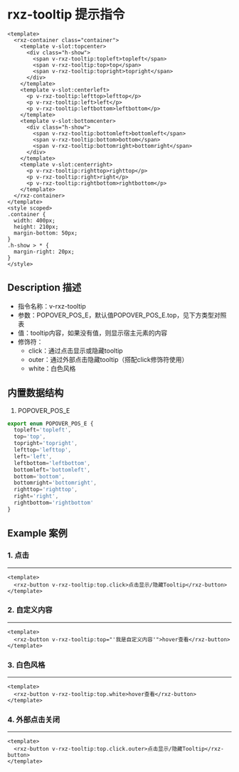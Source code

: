 # rxz-tooltip 提示指令

<TestRxzTooltipDirective></TestRxzTooltipDirective>

``` vue
<template>
  <rxz-container class="container">
    <template v-slot:topcenter>
      <div class="h-show">
        <span v-rxz-tooltip:topleft>topleft</span>
        <span v-rxz-tooltip:top>top</span>
        <span v-rxz-tooltip:topright>topright</span>
      </div>
    </template>
    <template v-slot:centerleft>
      <p v-rxz-tooltip:lefttop>lefttop</p>
      <p v-rxz-tooltip:left>left</p>
      <p v-rxz-tooltip:leftbottom>leftbottom</p>
    </template>
    <template v-slot:bottomcenter>
      <div class="h-show">
        <span v-rxz-tooltip:bottomleft>bottomleft</span>
        <span v-rxz-tooltip:bottom>bottom</span>
        <span v-rxz-tooltip:bottomright>bottomright</span>
      </div>
    </template>
    <template v-slot:centerright>
      <p v-rxz-tooltip:righttop>righttop</p>
      <p v-rxz-tooltip:right>right</p>
      <p v-rxz-tooltip:rightbottom>rightbottom</p>
    </template>
  </rxz-container>
</template>
<style scoped>
.container {
  width: 400px;
  height: 210px;
  margin-bottom: 50px;
}
.h-show > * {
  margin-right: 20px;
}
</style>
```

## Description 描述

+ 指令名称：v-rxz-tooltip
+ 参数：POPOVER_POS_E，默认值POPOVER_POS_E.top，见下方类型对照表
+ 值：tooltip内容，如果没有值，则显示宿主元素的内容
+ 修饰符：
  + click：通过点击显示或隐藏tooltip
  + outer：通过外部点击隐藏tooltip（搭配click修饰符使用）
  + white：白色风格

## 内置数据结构

1. POPOVER_POS_E 
   
  ```ts
  export enum POPOVER_POS_E {
    topleft='topleft',
    top='top',
    topright='topright',
    lefttop='lefttop',
    left='left',
    leftbottom='leftbottom',
    bottomleft='bottomleft',
    bottom='bottom',
    bottomright='bottomright',
    righttop='righttop',
    right='right',
    rightbottom='rightbottom'
  }
  ```


## Example 案例

### 1. 点击

---

<TestRxzTooltipDirectiveExp1></TestRxzTooltipDirectiveExp1>

```vue
<template>
  <rxz-button v-rxz-tooltip:top.click>点击显示/隐藏Tooltip</rxz-button>
</template>
```

### 2. 自定义内容

---

<TestRxzTooltipDirectiveExp2></TestRxzTooltipDirectiveExp2>

```vue
<template>
  <rxz-button v-rxz-tooltip:top="'我是自定义内容'">hover查看</rxz-button>
</template>
```

### 3. 白色风格

---

<TestRxzTooltipDirectiveExp3></TestRxzTooltipDirectiveExp3>

```vue
<template>
  <rxz-button v-rxz-tooltip:top.white>hover查看</rxz-button>
</template>
```

### 4. 外部点击关闭

---

<TestRxzTooltipDirectiveExp4></TestRxzTooltipDirectiveExp4>

```vue
<template>
  <rxz-button v-rxz-tooltip:top.click.outer>点击显示/隐藏Tooltip</rxz-button>
</template>
```
